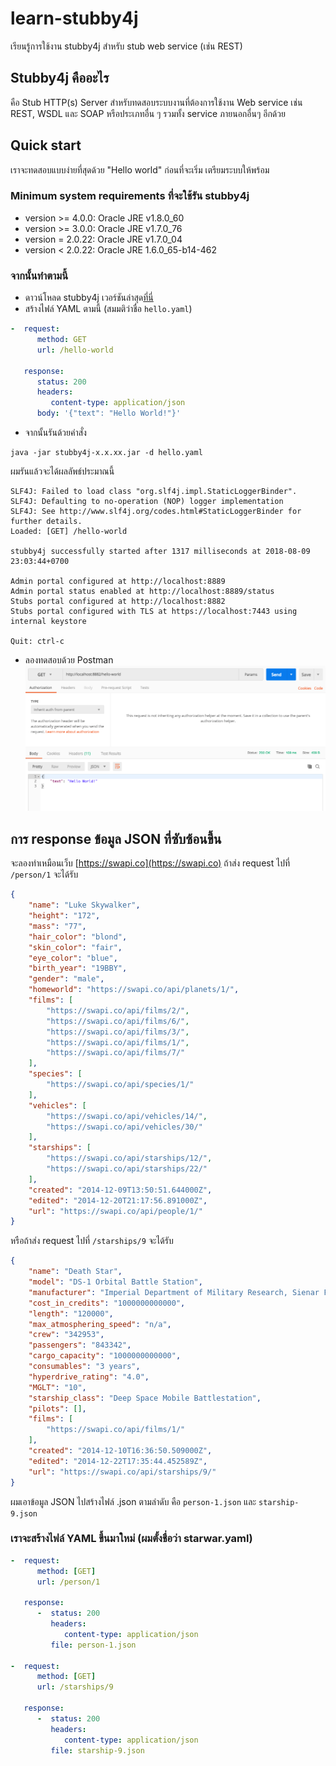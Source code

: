 # learn-stubby4j
เรียนรู้การใช้งาน stubby4j สำหรับ stub web service (เช่น REST)

## Stubby4j คืออะไร
คือ Stub HTTP(s) Server สำหรับทดสอบระบบงานที่ต้องการใช้งาน Web service เช่น REST, WSDL และ SOAP หรือประเภทอื่น ๆ รวมทั้ง service ภายนอกอื่นๆ อีกด้วย

## Quick start
เราจะทดสอบแบบง่ายที่สุดด้วย "Hello world" ก่อนที่จะเริ่ม เตรียมระบบให้พร้อม

### Minimum system requirements ที่จะใช้รัน stubby4j
* version >= 4.0.0: Oracle JRE v1.8.0_60
* version >= 3.0.0: Oracle JRE v1.7.0_76
* version = 2.0.22: Oracle JRE v1.7.0_04
* version < 2.0.22: Oracle JRE 1.6.0_65-b14-462

### จากนั้นทำตามนี้
* ดาวน์โหลด stubby4j เวอร์ชันล่าสุด[ที่นี่](https://search.maven.org)
* สร้างไฟล์ YAML ตามนี้ (สมมติว่าชื่อ `hello.yaml`)

```yaml
-  request:
      method: GET
      url: /hello-world
 
   response:
      status: 200
      headers:
         content-type: application/json
      body: '{"text": "Hello World!"}'
```
* จากนั้นรันด้วยคำสั่ง
```
java -jar stubby4j-x.x.xx.jar -d hello.yaml
```

ผมรันแล้วจะได้ผลลัพธ์ประมาณนี้
```
SLF4J: Failed to load class "org.slf4j.impl.StaticLoggerBinder".
SLF4J: Defaulting to no-operation (NOP) logger implementation
SLF4J: See http://www.slf4j.org/codes.html#StaticLoggerBinder for further details.
Loaded: [GET] /hello-world

stubby4j successfully started after 1317 milliseconds at 2018-08-09 23:03:44+0700

Admin portal configured at http://localhost:8889
Admin portal status enabled at http://localhost:8889/status
Stubs portal configured at http://localhost:8882
Stubs portal configured with TLS at https://localhost:7443 using internal keystore

Quit: ctrl-c

```

* ลองทดสอบด้วย Postman
![ลองทดสอบด้วย Postman](https://raw.githubusercontent.com/golfz/learn-stubby4j/master/Screenshot-01.png)

## การ response ข้อมูล JSON ที่ซับซ้อนขึ้น
จะลองทำเหมือนเว็บ [https://swapi.co](https://swapi.co) ถ้าส่ง request ไปที่ `/person/1` จะได้รับ
```json
{
	"name": "Luke Skywalker",
	"height": "172",
	"mass": "77",
	"hair_color": "blond",
	"skin_color": "fair",
	"eye_color": "blue",
	"birth_year": "19BBY",
	"gender": "male",
	"homeworld": "https://swapi.co/api/planets/1/",
	"films": [
		"https://swapi.co/api/films/2/",
		"https://swapi.co/api/films/6/",
		"https://swapi.co/api/films/3/",
		"https://swapi.co/api/films/1/",
		"https://swapi.co/api/films/7/"
	],
	"species": [
		"https://swapi.co/api/species/1/"
	],
	"vehicles": [
		"https://swapi.co/api/vehicles/14/",
		"https://swapi.co/api/vehicles/30/"
	],
	"starships": [
		"https://swapi.co/api/starships/12/",
		"https://swapi.co/api/starships/22/"
	],
	"created": "2014-12-09T13:50:51.644000Z",
	"edited": "2014-12-20T21:17:56.891000Z",
	"url": "https://swapi.co/api/people/1/"
}
```

หรือถ้าส่ง request ไปที่ `/starships/9` จะได้รับ
```json
{
	"name": "Death Star",
	"model": "DS-1 Orbital Battle Station",
	"manufacturer": "Imperial Department of Military Research, Sienar Fleet Systems",
	"cost_in_credits": "1000000000000",
	"length": "120000",
	"max_atmosphering_speed": "n/a",
	"crew": "342953",
	"passengers": "843342",
	"cargo_capacity": "1000000000000",
	"consumables": "3 years",
	"hyperdrive_rating": "4.0",
	"MGLT": "10",
	"starship_class": "Deep Space Mobile Battlestation",
	"pilots": [],
	"films": [
		"https://swapi.co/api/films/1/"
	],
	"created": "2014-12-10T16:36:50.509000Z",
	"edited": "2014-12-22T17:35:44.452589Z",
	"url": "https://swapi.co/api/starships/9/"
}
```


ผมเอาข้อมูล JSON ไปสร้างไฟล์ .json ตามลำดับ คือ `person-1.json` และ `starship-9.json`

### เราจะสร้างไฟล์ YAML ขึ้นมาใหม่ (ผมตั้งชื่อว่า starwar.yaml)
```yaml
-  request:
      method: [GET]
      url: /person/1

   response:
      -  status: 200
         headers:
            content-type: application/json
         file: person-1.json
	 
-  request:
      method: [GET]
      url: /starships/9

   response:
      -  status: 200
         headers:
            content-type: application/json
         file: starship-9.json
```
